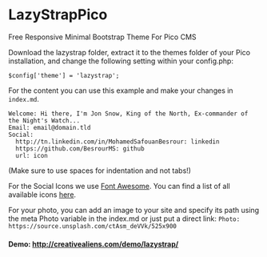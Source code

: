 # LazyStrapPico
Free Responsive Minimal Bootstrap Theme For Pico CMS

Download the lazystrap folder, extract it to the themes folder of your Pico installation, and change the following setting within your config.php:

`$config['theme'] = 'lazystrap';`

For the content you can use this example and make your changes in `index.md`.

```
Welcome: Hi there, I'm Jon Snow, King of the North, Ex-commander of the Night's Watch...
Email: email@domain.tld
Social:
  http://tn.linkedin.com/in/MohamedSafouanBesrour: linkedin
  https://github.com/BesrourMS: github
  url: icon
```

(Make sure to use spaces for indentation and not tabs!)

For the Social Icons we use [Font Awesome](http://fontawesome.io).  You can find a list of all available icons [here](http://fontawesome.io/icons/).

For your photo, you can add an image to your site and specify its path using the meta Photo variable in the index.md or just put a direct link: `Photo: https://source.unsplash.com/ctAsm_deVVk/525x900`

#### Demo: http://creativealiens.com/demo/lazystrap/

